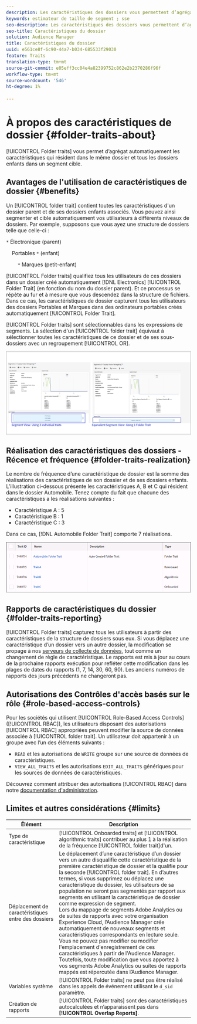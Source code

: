 ```yaml
---
description: Les caractéristiques des dossiers vous permettent d’agrégat automatiquement les caractéristiques qui résident dans le même dossier et tous les dossiers enfants dans un segment cible.
keywords: estimateur de taille de segment ; sse
seo-description: Les caractéristiques des dossiers vous permettent d’agrégat automatiquement les caractéristiques qui résident dans le même dossier et tous les dossiers enfants dans un segment cible.
seo-title: Caractéristiques du dossier
solution: Audience Manager
title: Caractéristiques du dossier
uuid: e561ce8f-6c90-44a7-b034-685533f29030
feature: Traits
translation-type: tm+mt
source-git-commit: e05eff3cc04e4a82399752c862e2b2370286f96f
workflow-type: tm+mt
source-wordcount: '546'
ht-degree: 1%

---
```



# À propos des caractéristiques de dossier {#folder-traits-about}

[!UICONTROL Folder traits] vous permet d’agrégat automatiquement les caractéristiques qui résident dans le même dossier et tous les dossiers enfants dans un segment cible.

## Avantages de l&#39;utilisation de caractéristiques de dossier {#benefits}

Un [!UICONTROL folder trait] contient toutes les caractéristiques d&#39;un dossier parent et de ses dossiers enfants associés. Vous pouvez ainsi segmenter et cible automatiquement vos utilisateurs à différents niveaux de dossiers. Par exemple, supposons que vous ayez une structure de dossiers telle que celle-ci :

`*` Électronique (parent)

    Portables `*` (enfant)

        `*` Marques (petit-enfant)

[!UICONTROL Folder traits] qualifiez tous les utilisateurs de ces dossiers dans un dossier créé automatiquement  [!DNL Electronics] [!UICONTROL Folder Trait] (en fonction du nom du dossier parent). Et ce processus se répète au fur et à mesure que vous descendez dans la structure de fichiers. Dans ce cas, les caractéristiques de dossier capturent tous les utilisateurs des dossiers Portables et Marques dans des ordinateurs portables créés automatiquement [!UICONTROL Folder Trait].

[!UICONTROL Folder traits] sont sélectionnables dans les expressions de segments. La sélection d&#39;un [!UICONTROL folder trait] équivaut à sélectionner toutes les caractéristiques de ce dossier et de ses sous-dossiers avec un regroupement [!UICONTROL OR].

![](assets/folder-traits-compare-border.jpg)

## Réalisation des caractéristiques des dossiers - Récence et fréquence {#folder-traits-realization}

Le nombre de fréquence d’une caractéristique de dossier est la somme des réalisations des caractéristiques de son dossier et de ses dossiers enfants. L’illustration ci-dessous présente les caractéristiques A, B et C qui résident dans le dossier Automobile. Tenez compte du fait que chacune des caractéristiques a les réalisations suivantes :

* Caractéristique A : 5
* Caractéristique B : 1
* Caractéristique C : 3

Dans ce cas, [!DNL Automobile Folder Trait] comporte 7 réalisations.

![](assets/folder_traits_rollup_border.png)

## Rapports de caractéristiques du dossier {#folder-traits-reporting}

[!UICONTROL Folder traits] capturez tous les utilisateurs à partir des caractéristiques de la structure de dossiers sous eux. Si vous déplacez une caractéristique d’un dossier vers un autre dossier, la modification se propage à nos [serveurs de collecte de données](../../reference/system-components/components-data-collection.md), tout comme un changement de règle de caractéristique. Le rapports est mis à jour au cours de la prochaine rapports exécution pour refléter cette modification dans les plages de dates du rapports (1, 7, 14, 30, 60, 90). Les anciens numéros de rapports des jours précédents ne changeront pas.

## Autorisations des Contrôles d&#39;accès basés sur le rôle {#role-based-access-controls}

Pour les sociétés qui utilisent [!UICONTROL Role-Based Access Controls] ([!UICONTROL RBAC]), les utilisateurs disposant des autorisations [!UICONTROL RBAC] appropriées peuvent modifier la source de données associée à [!UICONTROL folder trait]. Un utilisateur doit appartenir à un groupe avec l’un des éléments suivants :

* `READ` et les autorisations de  `WRITE` groupe sur une source de données de caractéristiques.
* `VIEW_ALL_TRAITS` et les autorisations  `EDIT_ALL_TRAITS` génériques pour les sources de données de caractéristiques.

Découvrez comment attribuer des autorisations [!UICONTROL RBAC] dans notre [documentation d&#39;administration](../../features/administration/administration-overview.md#create-group).

## Limites et autres considérations {#limits}

| Élément | Description |
|---|---|
| Type de caractéristique | [!UICONTROL Onboarded traits] et  [!UICONTROL algorithmic traits] contribuer au plus 1 à la réalisation de la fréquence  [!UICONTROL folder trait]d&#39;un. |
| Déplacement de caractéristiques entre des dossiers | Le déplacement d’une caractéristique d’un dossier vers un autre disqualifie cette caractéristique de la première caractéristique de dossier et la qualifie pour la seconde [!UICONTROL folder trait]. En d’autres termes, si vous supprimez ou déplacez une caractéristique du dossier, les utilisateurs de sa population ne seront pas segmentés par rapport aux segments en utilisant la caractéristique de dossier comme expression de segment. <br> Lors du mappage de segments Adobe Analytics ou de suites de rapports avec votre organisation Experience Cloud, l’Audience Manager crée automatiquement de nouveaux segments et caractéristiques correspondants en lecture seule. Vous ne pouvez pas modifier ou modifier l&#39;emplacement d&#39;enregistrement de ces caractéristiques à partir de l&#39;Audience Manager. Toutefois, toute modification que vous apportez à vos segments Adobe Analytics ou suites de rapports mappés est répercutée dans l’Audience Manager. |
| Variables système | [!UICONTROL Folder traits] ne peut pas être réalisé dans les appels de événement utilisant le  `d_sid` paramètre. |
| Création de rapports | [!UICONTROL Folder traits] sont des caractéristiques autocalculées et n’apparaissent pas dans  **[!UICONTROL Overlap Reports]**. |